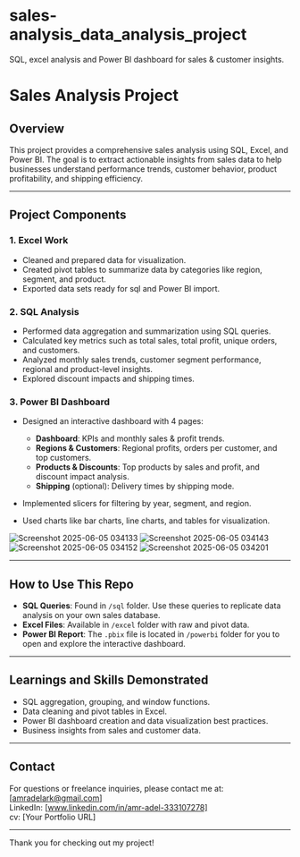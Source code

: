 # sales-analysis_data_analysis_project
SQL, excel analysis and Power BI dashboard for sales &amp; customer insights.


# Sales Analysis Project

## Overview
This project provides a comprehensive sales analysis using SQL, Excel, and Power BI. The goal is to extract actionable insights from sales data to help businesses understand performance trends, customer behavior, product profitability, and shipping efficiency.

---

## Project Components
### 1. Excel Work
- Cleaned and prepared data for visualization.
- Created pivot tables to summarize data by categories like region, segment, and product.
- Exported data sets ready for sql and Power BI import.


  
### 2. SQL Analysis
- Performed data aggregation and summarization using SQL queries.
- Calculated key metrics such as total sales, total profit, unique orders, and customers.
- Analyzed monthly sales trends, customer segment performance, regional and product-level insights.
- Explored discount impacts and shipping times.



### 3. Power BI Dashboard
- Designed an interactive dashboard with 4 pages:
  - **Dashboard**: KPIs and monthly sales & profit trends.
  - **Regions & Customers**: Regional profits, orders per customer, and top customers.
  - **Products & Discounts**: Top products by sales and profit, and discount impact analysis.
  - **Shipping** (optional): Delivery times by shipping mode.

- Implemented slicers for filtering by year, segment, and region.
- Used charts like bar charts, line charts, and tables for visualization.





![Screenshot 2025-06-05 034133](https://github.com/user-attachments/assets/1922c935-1e11-4758-b55b-193466570435)
![Screenshot 2025-06-05 034143](https://github.com/user-attachments/assets/302bca3a-73ad-4026-b187-1c3c6607bdbb)
![Screenshot 2025-06-05 034152](https://github.com/user-attachments/assets/79c7676b-9d3b-47da-b57f-281eff72a2a7)
![Screenshot 2025-06-05 034201](https://github.com/user-attachments/assets/5aa8f245-286c-4bdc-891e-8a3177f22799)



---

## How to Use This Repo

- **SQL Queries**: Found in `/sql` folder. Use these queries to replicate data analysis on your own sales database.
- **Excel Files**: Available in `/excel` folder with raw and pivot data.
- **Power BI Report**: The `.pbix` file is located in `/powerbi` folder for you to open and explore the interactive dashboard.

---

## Learnings and Skills Demonstrated

- SQL aggregation, grouping, and window functions.
- Data cleaning and pivot tables in Excel.
- Power BI dashboard creation and data visualization best practices.
- Business insights from sales and customer data.

---


## Contact

For questions or freelance inquiries, please contact me at: [amradelark@gmail.com]  
LinkedIn: [www.linkedin.com/in/amr-adel-333107278]  
cv: [Your Portfolio URL]

---

Thank you for checking out my project!
